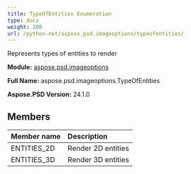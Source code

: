 ```yaml
---
title: TypeOfEntities Enumeration
type: docs
weight: 200
url: /python-net/aspose.psd.imageoptions/typeofentities/
---
```


Represents types of entities to render

**Module:** [aspose.psd.imageoptions](/psd/python-net/aspose.psd.imageoptions/)

**Full Name:** aspose.psd.imageoptions.TypeOfEntities

**Aspose.PSD Version:** 24.1.0

## **Members**
| **Member name** | **Description** |
| :- | :- |
| ENTITIES_2D | Render 2D entities |
| ENTITIES_3D | Render 3D entities |
